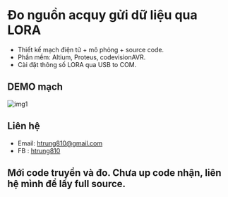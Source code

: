 # Đo nguồn acquy gửi dữ liệu qua LORA
* Thiết kế mạch điện tử + mô phỏng + source code.
* Phần mềm: Altium, Proteus, codevisionAVR.
* Cài đặt thông số LORA qua USB to COM.

## DEMO mạch
![img1](https://img.upanh.tv/2022/11/04/doacquy.jpg)


## Liên hệ
* Email: htrung810@gmail.com
* FB   : [htrung810](https://www.facebook.com/htrung810/)

## Mới code truyền và đo. Chưa up code nhận, liên hệ mình để lấy full source.

